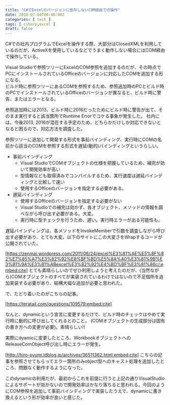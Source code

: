 ```yaml
---
title: "C#でExcelのバージョンに依存しないCOM経由での操作"
date: 2018-07-04T00:00:00Z
categories: [ tech ]
tags: [ csharp,excel ]
draft: false
---
```


C#での社内プログラムでExcelを操作する際、大部分はClosedXMLを利用しているのだが、ActiveXを使用しているなどでうまく動作しない場合にはCOM経由で操作している。

Visual Studioで参照ツリーにExcelのCOM参照を追加するのだが、その時点でPCにインストールされているOfficeのバージョンに対応したCOMを追加する形になる。  
ビルド時に参照ツリーにあるCOMを参照するため、参照追加時のPCとビルド時のPCでインストールされているOfficeのバージョンが異なると、ビルド時に警告、またはエラーとなる。

参照追加時には2013、ビルド時に2016だったためにビルド時に警告が出て、そのまま実行すると該当箇所でRuntime Errorでコケる事象が発生した。
社内には、今後2013, 2016が混在する予定のため、どちらかだけしか対応できないとなると困るので、対応方法を調査した。

参照ツリーに追加して開発する形式を事前バインディング、実行時にCOMの名前から該当のCOMを参照する形式を遅延(動的)バインディングというらしい。

* 事前バインディング
  - Visual StudioでCOMオブジェクトの仕様を把握しているため、補完が効いて開発効率が高い
  - 型情報なども取得済みでコンパイルするため、実行速度は遅延バインディングと比較して速い
  - 使用するOfficeのバージョンを指定する必要がある。
* 遅延バインディング
  - 使用するOfficeのバージョンを指定する必要がない
  - Visual Studioでの補完は効かず、各オブジェクト、メソッドの情報を調べながら呼び出す必要がある。大変。
  - 実行時に型チェックを行うため、遅い。実行時エラーが出る可能性も。

遅延バインディングは、各メソッドをInvokeMemberで引数を調査しながら呼び出す必要があり、とても大変。以下のサイトにこの大変さをWrapするコードが公開されていた。

[https://zenmai.wordpress.com/2011/06/24/excel%E3%81%AE%E5%8F%82%E7%85%A7%E3%82%92%E8%BF%BD%E5%8A%A0%E3%81%9B%E3%81%9A%E3%81%ABexcel%E3%82%92%E4%BD%BF%E3%81%86c/:embed:cite]
とても素晴らしいのでぜひ利用しようと考えたのだが、(当然ながら)COMオブジェクトのすべてが実装されているわけではないので不足個所を追加実装する必要があり、結構大幅な追加が必要と思われた。

で、たどり着いたのがこちらの記事。

[https://teratail.com/questions/109579:embed:cite]

なんと、dynamicという宣言に変更するだけで、ビルド時のチェックはやめて実行時に動的に呼び出してくれるとのこと。
(COMオブジェクトの生成部分は固有の書き方への変更が必要)。素晴らしい!!

実際にdyamicに変更したところ、WorkbookオブジェクトへのReleaseComObject呼び出し時にエラーが発生。

[http://hiro-syumi.ldblog.jp/archives/36511362.html:embed:cite]
こちらの記事を参照させてもらってエラー箇所のみobject型へのキャスト処理を追加したところ、問題なく動作するようになった。

このdynamicの利用だが、最初からこれを前提に行うと上記の通りVisualStudioによるサポートが効かないので開発効率はかなり落ちると思われる。今回のようにCOM参照を追加して事前バインディングで実装したうえで、dynamicに書き換えるという形が効率が良いと感じた。
